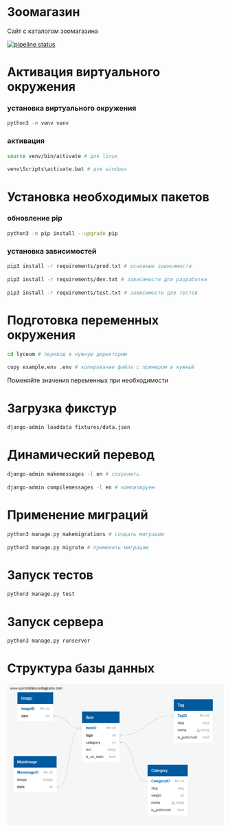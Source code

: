 # Зоомагазин
Сайт с каталогом зоомагазина

[![pipeline status](https://gitlab.crja72.ru/django/2024/spring/course/students/159819-treninasonya-course-1112/badges/main/pipeline.svg)](https://gitlab.crja72.ru/django/2024/spring/course/students/159819-treninasonya-course-1112/-/commits/main)

# Активация виртуального окружения
### установка виртуального окружения
```bash 
python3 -m venv venv 
```

### активация
```bash 
source venv/bin/activate # для linux
```
```bash 
venv\Scripts\activate.bat # для windows
```

# Установка необходимых пакетов
### обновление pip
```bash
python3 -m pip install --upgrade pip
```
### установка зависимостей
```bash
pip3 install -r requirements/prod.txt # основные зависимости
```
```bash
pip3 install -r requirements/dev.txt # зависимости для разработки
```
```bash
pip3 install -r requirements/test.txt # зависимости для тестов
```

# Подготовка переменных окружения
```bash
cd lyceum # перевод в нужную директорию
```
```bash
copy example.env .env # копирование файла с примером в нужный
```
Поменяйте значения переменных при необходимости

# Загрузка фикстур
```bash
django-admin loaddata fixtures/data.json
```

# Динамический перевод
```bash
django-admin makemessages -l en # сохранить
```
```bash
django-admin compilemessages -l en # компилируем
```

# Применение миграций
```bash
python3 manage.py makemigrations # создать миграцию
```
```bash
python3 manage.py migrate # применить миграцию
```

# Запуск тестов
```bash
python3 manage.py test
```

# Запуск сервера
```bash
python3 manage.py runserver
```

# Структура базы данных
![alt text](ER.png)
